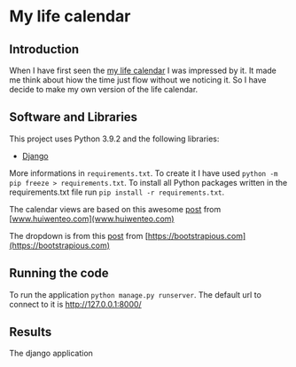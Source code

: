 # My life calendar

## Introduction

When I have first seen the [my life calendar]( https://www.ekn.io/calendar/) I was impressed by it. It made me think about hiow the time just flow without we noticing it. So I have decide to make my own version of the life calendar.

## Software and Libraries

This project uses Python 3.9.2 and the following libraries:
* [Django](https://www.djangoproject.com/)

More informations in `requirements.txt`. To create it I have used `python -m pip freeze > requirements.txt`. To install all Python packages written in the requirements.txt file run `pip install -r requirements.txt`.

The calendar views are based on this awesome [post](https://www.huiwenteo.com/normal/2018/07/24/django-calendar.html) from [www.huiwenteo.com](www.huiwenteo.com)

The dropdown is from this [post](https://bootstrapious.com/p/bootstrap-multiselect-dropdown) from [https://bootstrapious.com](https://bootstrapious.com)

## Running the code

To run the application `python manage.py runserver`. The default url to connect to it is http://127.0.0.1:8000/

## Results

The django application 